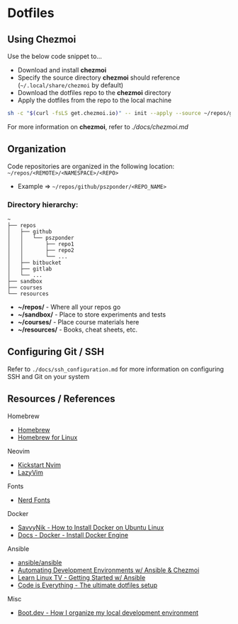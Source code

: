 # Dotfiles

## Using Chezmoi

Use the below code snippet to...
- Download and install **chezmoi**
- Specify the source directory **chezmoi** should reference (`~/.local/share/chezmoi` by default)
- Download the dotfiles repo to the **chezmoi** directory
- Apply the dotfiles from the repo to the local machine

```sh
sh -c "$(curl -fsLS get.chezmoi.io)" -- init --apply --source ~/repos/github/pszponder git@github.com:pszponder/dotfiles.git
```

For more information on **chezmoi**, refer to *./docs/chezmoi.md*

## Organization

Code repositories are organized in the following location: `~/repos/<REMOTE>/<NAMESPACE>/<REPO>`
- Example => `~/repos/github/pszponder/<REPO_NAME>`

### Directory hierarchy:

```
~
├── repos
│   ├── github
│   │   └── pszponder
│   │       ├── repo1
│   │       ├── repo2
│   │       └── ...
│   ├── bitbucket
│   ├── gitlab
│   └── ...
├── sandbox
├── courses
└── resources
```

- **~/repos/** - Where all your repos go
- **~/sandbox/** - Place to store experiments and tests
- **~/courses/** - Place course materials here
- **~/resources/** - Books, cheat sheets, etc.

## Configuring Git / SSH

Refer to `./docs/ssh_configuration.md` for more information on configuring SSH and Git on your system

## Resources / References

Homebrew
- [Homebrew](https://brew.sh/)
- [Homebrew for Linux](https://docs.brew.sh/Homebrew-on-Linux)

Neovim
- [Kickstart Nvim](https://github.com/nvim-lua/kickstart.nvim)
- [LazyVim](https://github.com/LazyVim/LazyVim)

Fonts
- [Nerd Fonts](https://github.com/ryanoasis/nerd-fonts)

Docker
- [SavvyNik - How to Install Docker on Ubuntu Linux](https://www.youtube.com/watch?v=tjqd1Fxo6HQ)
- [Docs - Docker - Install Docker Engine](https://docs.docker.com/engine/install/)

Ansible
- [ansible/ansible](https://github.com/ansible/ansible)
- [Automating Development Environments w/ Ansible & Chezmoi](https://www.youtube.com/watch?v=P4nI1VhoN2Y)
- [Learn Linux TV - Getting Started w/ Ansible](https://www.youtube.com/playlist?list=PLT98CRl2KxKEUHie1m24-wkyHpEsa4Y70)
- [Code is Everything - The ultimate dotfiles setup](https://www.youtube.com/watch?v=-RkANM9FfTM)

Misc
- [Boot.dev - How I organize my local development environment](https://blog.boot.dev/misc/how-i-organize-my-local-development-environment/)

